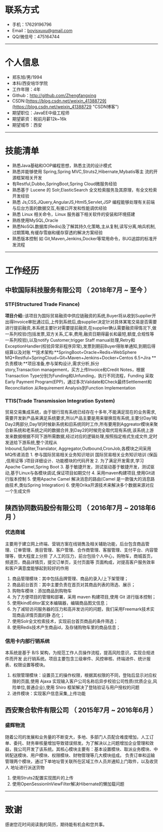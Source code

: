 # 联系方式
- 手机：17629196796
- Email：boyisxuxu@gmail.com
- QQ/微信号：475164744

---

# 个人信息

 - 郑东旭/男/1994
 - 本科/西安培华学院
 - 工作年限：4年
 - Github：http://github.com/Zhengfangxing
 - CSDN:[https://blog.csdn.net/weixin_41388729](https://blog.csdn.net/weixin_41388729 "CSDN博客")
 - 期望职位：JavaEE中级工程师
 - 期望薪资：税前月薪12k~16k
 - 期望城市：西安

---

# 技能清单
- 熟悉Java基础和OOP编程思想，熟悉主流的设计模式
- 熟悉并能够使用 Spring,Spring MVC,Struts2,Hibernate,Mybatis等主
  流的开源框架相关开发
- 有Restful,Dubbo,SpringBoot,Spring Cloud微服务经验
- 熟悉基于 Lucene 的 Solr,ElasticSearch 全文检索服务及其原理，有全文检索开发经验
- 熟悉 Js,CSS,JQuery,AngularJS,Html5,Servlet,JSP 编程能够处理有关前端与后台方面的数据交互,有接口开发和性能调优经验
- 熟悉 Linux 相关命令，Linux 服务器下相关软件的安装和环境搭建
- 熟练使用MySQL,Oracle
- 熟悉NoSQL数据库(Redis)及了解其持久化策略,主从复制,读写分离,哨兵机制,过期策略,有缓存雪崩和缓存穿透的解决方案经验
- 熟悉版本控制 如 Git,Maven,Jenkins,Docker等常用命令，BUG追踪的标准开发流程
- ---
# 工作经历
## 中软国际科技服务有限公司 （ 2018年7月 ~ 至今 ）

### STF(Structured Trade Finance) 
**项目介绍:**:该项目为国际贸易融资中供应链融资的系统,Buyer将从收到Supplier开出得Invoice审批通过后,上传到系统后,由supplier决定针对具体某笔交易是否需要进行提前融资,本系统主要针对需要提前融资,在supplier确认需要融资得情况下,做一系列校验(包括发票,双方关系,汇率,费用,融资日期得最长和最短,额度,合规性等一系列校验),以及notify Customer,trigger Staff manual处理,Retry和ExceptionHandler(校验异常非程序异常),发票到期前Buyer得账单通知,到期后得结算以及对账
**技术架构:**SpringBoot+Oracle+Redis+WebSphere MQ+Restful+SpringCloud+Git+Maven+Jenkins+Docker+Centos 6.5+Jira
**负责模块:**项目准备,参与架构设计,需求分析,拆分story,Transaction management，买方上传Invoice和Credit Notes，根据Transaction Type分别为Funding和Unfunding，执行不同流程，Funding 采取Early Payment Program(EPP)，通过多次Validate和Check最终Settlement和Reconciliation
从Requirement Analysis到Function Implementation

### TTIS(Trade Transmission Integration System) 
贸易交易集成系统，由于银行现有系统已经存在十多年,不能满足现在的业务需求,需要开发新产品来满足系统要求,所以产品主要是用来替换现有系统,主要分Day1和Day2两部分,Day1的时候新系统和旧系统同时工作,所有要用到Aggreator模块来聚合新系统和老系统之间的数据合并,到Day2的时候完全取代现有系统,该系统上游发来数据根据不同下游所需数据,经过对应的逻辑处理,按照指定格式生成文件,定时发送给下游系统,整个流程从Inbound,Spliter,Translator, Aggregator,Outbound,CronJob,各模块之间采用MQ传递消息
1. 参与国际贸易相关业务知识培训 国际贸易相关业务知识培训 (保函 ,信用证等 )项目详细设计、功能模块的代码开发
2. 为了满足开发需求,学习Apache Camel,Spring Boot
3. 基于敏捷开发，测试驱动基于敏捷开发，测试驱动,基于Linux与各模块调试,保证项目如期交付
4. 采用maven构建项目,使用Git进行版本控制
5. 使用Apache Camel 解决消息的路由(Camel 是一款强大的消息路由技术,类似Spring Integration)
6. 使用Orika开源技术来解决多个数据来源对应一个生成文件

## 陕西协同数码股份有限公司 （ 2016年7月 ~ 2018年6月 ）

### 优选商城 
主要用于建立网上终端、营销方案在线销售及相关辅助功能，后台包含商品管
理、订单管理、类目管理、客户管理、合作商管理、客服管理、支付平台、内容管理等，很大程度上分担
了人工的压力，前台包括个人中心，购物车，商城首页，频道页，商品详情页，提交订单页，支付页面等
页面构成，对提高客户服务效率和客户满意度能够起到较好的作用
1. 商品管理模块：其中包括品牌管理、商品的录入/上下架管理；
2. 商品前台首页：其中主要负责在首页对其商品列表的筛选、展示；
3. 购物车模块：添加商品到购物车
4. 为了方便项目的管理和部署，采用 maven 构建项目,使用 Git 进行版本控制；
5. 使用kindEditor富文本编辑器，编辑商品图文信息；
6. 为了减轻访问服务器的压力和高并发访问的问题，我们采用Freemark技术实现商品详情页面的静
态化；
7. 使用Solr全文检索技术，实现前台首页商品的条件筛选；
8. 使用Redis技术产生商品id，及存储购物车里的商品信息；


### 信用卡内部行销系统

本系统是基于 B/S 架构，为规范工作人员操作流程，提高风险意识，实现合规进件而开发
此行销系统。项目主要包含三级审件、风控审核、终端进件、统计报表、权限设置等模块。
1. 权限管理模块：设置员工的操作权限，根据其权限的不同，登陆后显示对应权限的页面,使用 Ajaxa 实现输入客户公司名称后异步校验公司性质(优质企业,风险单位,普通企业),使用 Shiro 框架解决了登陆验证与用户授权的问题
2. 进件模块：实现客户信息采集,上传功能

## 西安聚合软件有限公司 （ 2015年7月 ~ 2016年6月 ）

### 盛辉物流 
随着公司的发展和业务量的不断变大，多地、多部门人员配合难度增加，人工订单、委托、财务审核量增加导致错误频发。为了解决以上问题增加企业管理和效益，我公司开发了该系统。其核心模块主要有：基本设置模块、取派业务模块、中转配送模块、用户模块、权限模块、财物管理等几大模块组成。
负责订单和运输管理两个模块，通过下单地址管关联所在区域工作人员并通知上门取件，以及收货人
地址进行派送货物
1. 使用Struts2配置实现图片的上传
2. 使用OpenSessionInViewFilter解决Hibernate的懒加载问题
---

# 致谢
感谢您花时间阅读我的简历，期待能有机会和您共事。
